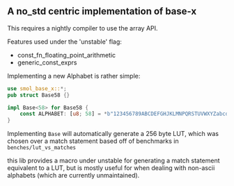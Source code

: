 ## A no_std centric implementation of base-x

This requires a nightly compiler to use the array API.

Features used under the 'unstable' flag:
* const_fn_floating_point_arithmetic
* generic_const_exprs

Implementing a new Alphabet is rather simple:
```rust
use smol_base_x::*;
pub struct Base58 {}

impl Base<58> for Base58 {
    const ALPHABET: [u8; 58] = *b"123456789ABCDEFGHJKLMNPQRSTUVWXYZabcdefghijkmnopqrstuvwxyz";
}
```

Implementing `Base` will automatically generate a 256 byte LUT, which was chosen over a match statement based off of benchmarks in `benches/lut_vs_matches`

this lib provides a macro under unstable for generating a match statement equivalent to a LUT, but is mostly useful for when dealing with non-ascii alphabets (which are currently unmaintained).
